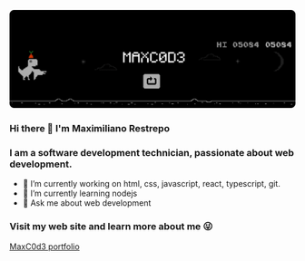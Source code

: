 ![Img](https://raw.githubusercontent.com/MaxC0d3/MaxC0d3/main/banner_maxc0d3.png)

### Hi there 👋 I'm **Maximiliano Restrepo**  
### I am a software development technician, passionate about web development.

- 🔭 I’m currently working on html, css, javascript, react, typescript, git.
- 🌱 I’m currently learning nodejs 
- 💬 Ask me about web development

### Visit my web site and learn more about me 😜

[MaxC0d3 portfolio](https://portfolio-maxc0d3.vercel.app/)

